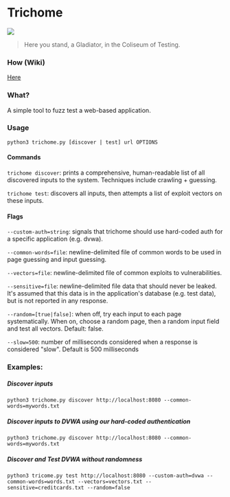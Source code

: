 # Trichome
![](http://upload.wikimedia.org/wikipedia/commons/9/9e/Autumn_Red_peaches.jpg)
> Here you stand, a Gladiator, in the Coliseum of Testing.

### How (Wiki)
[Here](https://github.com/piperchester/trichome/wiki)

### What?
A simple tool to fuzz test a web-based application.

### Usage
`python3 trichome.py [discover | test] url OPTIONS`

#### Commands
`trichome discover`: prints a comprehensive, human-readable list of all discovered inputs to the system. Techniques include crawling + guessing. 

`trichome test`: discovers all inputs, then attempts a list of exploit vectors on these inputs.

#### Flags
`--custom-auth=string`: signals that trichome should use hard-coded auth for a specific application (e.g. dvwa).  

`--common-words=file`: newline-delimited file of common words to be used in page guessing and input guessing.  

`--vectors=file`: newline-delimited file of common exploits to vulnerabilities.  

`--sensitive=file`: newline-delimited file data that should never be leaked. It's assumed that this data is in the application's database (e.g. test data), but is not reported in any response.   

`--random=[true|false]`: when off, try each input to each page systematically.  When on, choose a random page, then a random input field and test all vectors. Default: false.  

`--slow=500`: number of milliseconds considered when a response is considered "slow". Default is 500 milliseconds  


### Examples:
##### Discover inputs  
`python3 trichome.py discover http://localhost:8080 --common-words=mywords.txt`  

##### Discover inputs to DVWA using our hard-coded authentication  
`python3 trichome.py discover http://localhost:8080 --common-words=mywords.txt`  

##### Discover and Test DVWA without randomness  
`python3 tricome.py test http://localhost:8080 --custom-auth=dvwa --common-words=words.txt --vectors=vectors.txt --sensitive=creditcards.txt --random=false`

